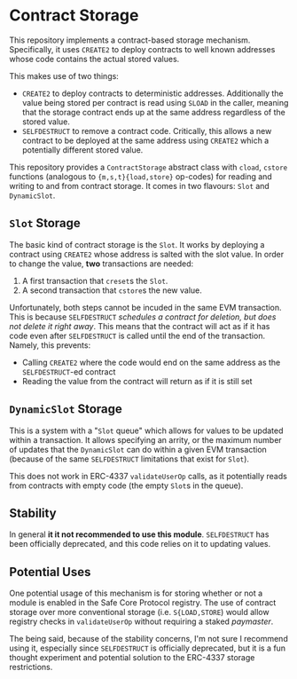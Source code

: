 # Contract Storage

This repository implements a contract-based storage mechanism. Specifically, it
uses `CREATE2` to deploy contracts to well known addresses whose code contains
the actual stored values.

This makes use of two things:

- `CREATE2` to deploy contracts to deterministic addresses. Additionally the
  value being stored per contract is read using `SLOAD` in the caller, meaning
  that the storage contract ends up at the same address regardless of the stored
  value.
- `SELFDESTRUCT` to remove a contract code. Critically, this allows a new
  contract to be deployed at the same address using `CREATE2` which a
  potentially different stored value.

This repository provides a `ContractStorage` abstract class with `cload`,
`cstore` functions (analogous to `{m,s,t}{load,store}` op-codes) for reading and
writing to and from contract storage. It comes in two flavours: `Slot` and
`DynamicSlot`.

## `Slot` Storage

The basic kind of contract storage is the `Slot`. It works by deploying a
contract using `CREATE2` whose address is salted with the slot value. In order
to change the value, **two** transactions are needed:

1. A first transaction that `creset`s the `Slot`.
2. A second transaction that `cstore`s the new value.

Unfortunately, both steps cannot be incuded in the same EVM transaction. This is
because `SELFDESTRUCT` _schedules a contract for deletion, but does not delete
it right away_. This means that the contract will act as if it has code even
after `SELFDESTRUCT` is called until the end of the transaction. Namely, this
prevents:

- Calling `CREATE2` where the code would end on the same address as the
  `SELFDESTRUCT`-ed contract
- Reading the value from the contract will return as if it is still set

## `DynamicSlot` Storage

This is a system with a "`Slot` queue" which allows for values to be updated
within a transaction. It allows specifying an arrity, or the maximum number of
updates that the `DynamicSlot` can do within a given EVM transaction (because of
the same `SELFDESTRUCT` limitations that exist for `Slot`).

This does not work in ERC-4337 `validateUserOp` calls, as it potentially reads
from contracts with empty code (the empty `Slot`s in the queue).

## Stability

In general **it it not recommended to use this module**. `SELFDESTRUCT` has been
officially deprecated, and this code relies on it to updating values.

## Potential Uses

One potential usage of this mechanism is for storing whether or not a module is
enabled in the Safe Core Protocol registry. The use of contract storage over
more conventional storage (i.e. `S{LOAD,STORE`) would allow registry checks in
`validateUserOp` without requiring a staked _paymaster_.

The being said, because of the stability concerns, I'm not sure I recommend
using it, especially since `SELFDESTRUCT` is officially deprecated, but it is a
fun thought experiment and potential solution to the ERC-4337 storage
restrictions.
